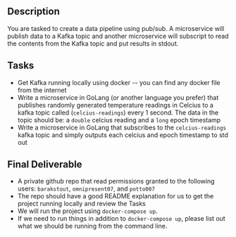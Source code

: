 ## Description

You are tasked to create a data pipeline using pub/sub. A microservice will publish data to a Kafka topic and another microservice will subscript to read the contents from the Kafka topic and put results in stdout.

## Tasks

- Get Kafka running locally using docker -- you can find any docker file from the internet
- Write a microservice in GoLang (or another language you prefer) that publishes randomly generated temperature readings in Celcius to a kafka topic called (`celcius-readings`) every 1 second. The data in the topic should be: a `double` celcius reading and a `long` epoch timestamp
- Write a microservice in GoLang that subscribes to the `celcius-readings` kafka topic and simply outputs each celcius and epoch timestamp to std out

## Final Deliverable

- A private github repo that read permissions granted to the following users: `barakstout`, `omnipresent07`, and `potto007`
- The repo should have a good README explanation for us to get the project running locally and review the Tasks
- We will run the project using `docker-compose up`.
- If we need to run things in addition to `docker-compose up`, please list out what we should be running from the command line. 
